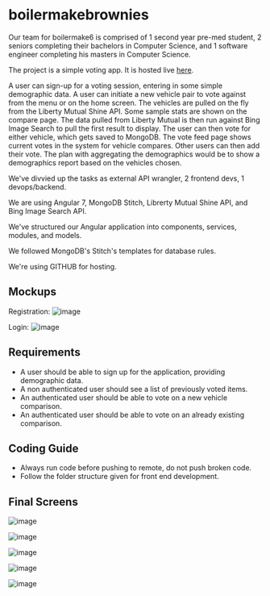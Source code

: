 # boilermakebrownies

Our team for boilermake6 is comprised of 1 second year pre-med student, 2 seniors completing their bachelors in Computer Science, and 1 software engineer completing his masters in Computer Science.

The project is a simple voting app. It is hosted live [here](https://ilmstudios.github.io/boilermakebrownies/).

A user can sign-up for a voting session, entering in some simple demographic data. A user can initiate a new vehicle pair to vote against from the menu or on the home screen. The vehicles are pulled on the fly from the Liberty Mutual Shine API. Some sample stats are shown on the compare page. The data pulled from Liberty Mutual is then run against Bing Image Search to pull the first result to display. The user can then vote for either vehicle, which gets saved to MongoDB. The vote feed page shows current votes in the system for vehicle compares. Other users can then add their vote. The plan with aggregating the demographics would be to show a demographics report based on the vehicles chosen.

We've divvied up the tasks as external API wrangler, 2 frontend devs, 1 devops/backend.

We are using Angular 7, MongoDB Stitch, Librerty Mutual Shine API, and Bing Image Search API.

We've structured our Angular application into components, services, modules, and models.

We followed MongoDB's Stitch's templates for database rules.

We're using GITHUB for hosting.

## Mockups

Registration:
![image](https://user-images.githubusercontent.com/29419183/47252363-6c38e280-d411-11e8-839d-295e26b0fe1c.png)

Login:
![image](https://user-images.githubusercontent.com/29419183/47252368-7f4bb280-d411-11e8-843e-53b56531f9d8.png)


## Requirements
* A user should be able to sign up for the application, providing demographic data.
* A non authenticated user should see a list of previously voted items.
* An authenticated user should be able to vote on a new vehicle comparison.
* An authenticated user should be able to vote on an already existing comparison.

## Coding Guide
* Always run code before pushing to remote, do not push broken code.
* Follow the folder structure given for front end development.

## Final Screens

![image](https://user-images.githubusercontent.com/29419183/47263427-89cc8180-d4cf-11e8-98b1-da149a191683.png)

![image](https://user-images.githubusercontent.com/29419183/47263431-981a9d80-d4cf-11e8-945a-371ad614f946.png)

![image](https://user-images.githubusercontent.com/29419183/47263438-a23c9c00-d4cf-11e8-8ef3-c62b3faacd05.png)

![image](https://user-images.githubusercontent.com/29419183/47263440-b385a880-d4cf-11e8-9e1d-f274c36bcd58.png)

![image](https://user-images.githubusercontent.com/29419183/47263445-d44dfe00-d4cf-11e8-9ca4-e7ed6b16a245.png)

